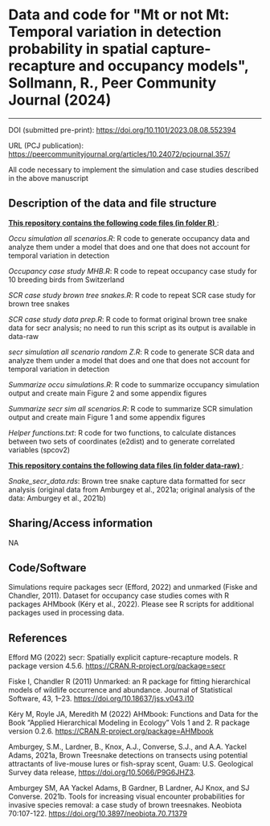 # Data and code for "Mt or not Mt: Temporal variation in detection probability in spatial capture-recapture and occupancy models", Sollmann, R., Peer Community Journal (2024)
---

DOI (submitted pre-print): https://doi.org/10.1101/2023.08.08.552394

URL (PCJ publication): https://peercommunityjournal.org/articles/10.24072/pcjournal.357/

All code necessary to implement the simulation and case studies described in the above manuscript

## Description of the data and file structure

<ins> **This repository contains the following code files (in folder R)** </ins>:

*Occu simulation all scenarios.R*: R code to generate occupancy data and analyze them under a model that does and one that does not account for temporal variation in detection

*Occupancy case study MHB.R*: R code to repeat occupancy case study for 10 breeding birds from Switzerland

*SCR case study brown tree snakes.R*: R code to repeat SCR case study for brown tree snakes

*SCR case study data prep.R*: R code to format original brown tree snake data for secr analysis; no need to run this script as its output is available in data-raw

*secr simulation all scenario random Z.R*: R code to generate SCR data and analyze them under a model that does and one that does not account for temporal variation in detection

*Summarize occu simulations.R*: R code to summarize occupancy simulation output and create main Figure 2 and some appendix figures

*Summarize secr sim all scenarios.R*: R code to summarize SCR simulation output and create main Figure 1 and some appendix figures

*Helper functions.txt*: R code for two functions, to calculate distances between two sets of coordinates (e2dist) and to generate correlated variables (spcov2)

<ins> **This repository contains the following data files (in folder data-raw)** </ins>:

*Snake_secr_data.rds*: Brown tree snake capture data formatted for secr analysis (original data from Amburgey et al., 2021a; original analysis of the data: Amburgey et al., 2021b) 

## Sharing/Access information

NA


## Code/Software

Simulations require packages secr (Efford, 2022) and unmarked (Fiske and Chandler, 2011). Dataset for occupancy case studies comes with R packages AHMbook (Kéry et al., 2022). Please see R scripts for additional packages used in processing data. 


## References

Efford MG (2022) secr: Spatially explicit capture-recapture models. R package version 4.5.6. https://CRAN.R-project.org/package=secr 

Fiske I, Chandler R (2011) Unmarked: an R package for fitting hierarchical models of wildlife occurrence and abundance. Journal of Statistical Software, 43, 1–23. https://doi.org/10.18637/jss.v043.i10 

Kéry M, Royle JA, Meredith M (2022) AHMbook: Functions and Data for the Book “Applied Hierarchical Modeling in Ecology” Vols 1 and 2. R package version 0.2.6. https://CRAN.R-project.org/package=AHMbook

Amburgey, S.M., Lardner, B., Knox, A.J., Converse, S.J., and A.A. Yackel Adams, 2021a, Brown Treesnake detections on transects using potential attractants of live-mouse lures or fish-spray scent, Guam: U.S. Geological Survey data release, https://doi.org/10.5066/P9G6JHZ3.

Amburgey SM, AA Yackel Adams, B Gardner, B Lardner, AJ Knox, and SJ Converse. 2021b. Tools for increasing visual encounter probabilities for invasive species removal: a case study of brown treesnakes. Neobiota 70:107-122. https://doi.org/10.3897/neobiota.70.71379
